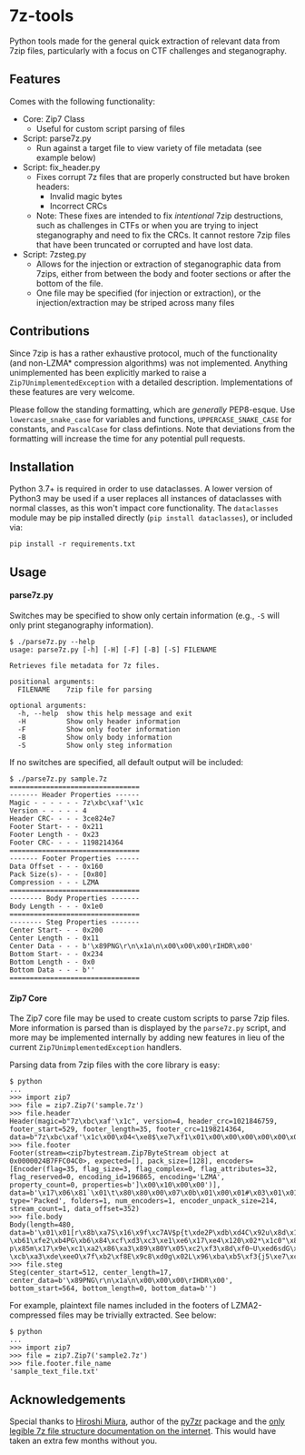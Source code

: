 # 7z-tools

Python tools made for the general quick extraction of relevant data from 7zip files, particularly with a focus on CTF challenges and steganography.

## Features

Comes with the following functionality:

* Core: Zip7 Class
  * Useful for custom script parsing of files
* Script: parse7z.py
  * Run against a target file to view variety of file metadata (see example below)
* Script: fix_header.py
  * Fixes corrupt 7z files that are properly constructed but have broken headers:
    * Invalid magic bytes
    * Incorrect CRCs
  * Note: These fixes are intended to fix *intentional* 7zip destructions, such as challenges in CTFs or when you are trying to inject steganography and need to fix the CRCs. It cannot restore 7zip files that have been truncated or corrupted and have lost data.
* Script: 7zsteg.py
  * Allows for the injection or extraction of steganographic data from 7zips, either from between the body and footer sections or after the bottom of the file.
  * One file may be specified (for injection or extraction), or the injection/extraction may be striped across many files

## Contributions

Since 7zip is has a rather exhaustive protocol, much of the functionality (and non-LZMA* compression algorithms) was not implemented. Anything unimplemented has been explicitly marked to raise a `Zip7UnimplementedException` with a detailed description. Implementations of these features are very welcome.

Please follow the standing formatting, which are *generally* PEP8-esque. Use `lowercase_snake_case` for variables and functions, `UPPERCASE_SNAKE_CASE` for constants, and `PascalCase` for class defintions. Note that deviations from the formatting will increase the time for any potential pull requests.

## Installation

Python 3.7+ is required in order to use dataclasses. A lower version of Python3 may be used if a user replaces all instances of dataclasses with normal classes, as this won't impact core functionality. The `dataclasses` module may be pip installed directly (`pip install dataclasses`), or included via: 

```
pip install -r requirements.txt
```


## Usage

#### parse7z.py

Switches may be specified to show only certain information (e.g., `-S` will only print steganography information).

```
$ ./parse7z.py --help
usage: parse7z.py [-h] [-H] [-F] [-B] [-S] FILENAME

Retrieves file metadata for 7z files.

positional arguments:
  FILENAME    7zip file for parsing

optional arguments:
  -h, --help  show this help message and exit
  -H          Show only header information
  -F          Show only footer information
  -B          Show only body information
  -S          Show only steg information
```

If no switches are specified, all default output will be included:

```
$ ./parse7z.py sample.7z
================================
------- Header Properties ------
Magic - - - - - - 7z\xbc\xaf'\x1c
Version - - - - - 4
Header CRC- - - - 3ce824e7
Footer Start- - - 0x211
Footer Length - - 0x23
Footer CRC- - - - 1198214364
================================
------- Footer Properties ------
Data Offset - - - 0x160
Pack Size(s)- - - [0x80]
Compression - - - LZMA
================================
-------- Body Properties -------
Body Length - - - 0x1e0
================================
-------- Steg Properties -------
Center Start- - - 0x200
Center Length - - 0x11
Center Data - - - b'\x89PNG\r\n\x1a\n\x00\x00\x00\rIHDR\x00'
Bottom Start- - - 0x234
Bottom Length - - 0x0
Bottom Data - - - b''
================================
```

#### Zip7 Core

The Zip7 core file may be used to create custom scripts to parse 7zip files. More information is parsed than is displayed by the `parse7z.py` script, and more may be implemented internally by adding new features in lieu of the current `Zip7UnimplementedException` handlers.

Parsing data from 7zip files with the core library is easy:

```
$ python
...
>>> import zip7
>>> file = zip7.Zip7('sample.7z')
>>> file.header
Header(magic=b"7z\xbc\xaf'\x1c", version=4, header_crc=1021846759, footer_start=529, footer_length=35, footer_crc=1198214364, data=b"7z\xbc\xaf'\x1c\x00\x04<\xe8$\xe7\xf1\x01\x00\x00\x00\x00\x00\x00#\x00\x00\x00\x00\x00\x00\x00GkL\xdc")
>>> file.footer
Footer(stream=<zip7bytestream.Zip7ByteStream object at 0x0000024B7FFC04C0>, expected=[], pack_size=[128], encoders=[Encoder(flag=35, flag_size=3, flag_complex=0, flag_attributes=32, flag_reserved=0, encoding_id=196865, encoding='LZMA', property_count=0, properties=b']\x00\x10\x00\x00')], data=b'\x17\x06\x81`\x01\t\x80\x80\x00\x07\x0b\x01\x00\x01#\x03\x01\x01\x05]\x00\x10\x00\x00\x0c\x80\xd6\n\x01i\x13,\x7f\x00\x00', type='Packed', folders=1, num_encoders=1, encoder_unpack_size=214, stream_count=1, data_offset=352)
>>> file.body
Body(length=480, data=b'\x01\x01[r\x8b\xa7S\x16\x9f\xc7AV$p{t\xde2P\xdb\xd4C\x92u\x8d\x16\x1e\xec_mK{\x06S"\xb3\xcfMq\xb5C\xbdr\x83\x957^F\'\xfa\x92@\xa3k\xca\xb1%\x13b\xb9\xe8\x86S\xe2\xf6\xd1\x14\x83Hv\x0f\xb3\x19oz\xa7O*\xd5\xce>\xf3d\xd0]\xda\xf5w7\x9b\xf8\xcbB]\x11Z\xb5\xbf\xdb\x84.\x08!\x84\x98\x81\xee\xc2\x1f|@I\x1b\x8a\xb1K\xf2>h\x9dh\x03z\x0b\xec\xfc\xc4TE\xfdX"`\xa0\xfe\xbbI\xf0\xbcw\xe3A<s\xdc\\\xec\x98\xae}x\x8a&\xaf\r\xb8\xe5\xc0\x15M\x08\xa6!&\xc7\x93\t\xd8\x1d\xa2\x04\x0c\xc6U\x00\xcaz\xb7W\xd0$q\xfa\xa3\x06\x95\xafI\xf4\x1d\xdcT\x9bC-\xb61\xfe2\xb4PG\xb6\x84\xcf\xd3\xc3\xe1\xe6\x17\xe4\x120\x02*\x1c0"\x84.\xced\x9f2\xe7n\xe8-p\x85m\x17\x9e\xc1\xa2\x86\xa3\x89\x80Y\x05\xc2\xf3\x8d\xf0~U\xed6sdG\xab\xd4\xd7\xa1o\xd7\x11\xc8Uz\x88=\xfa\xef\xf5\x81\x1e\xeb\xcd\xd1\xd1|L\x88\xd97\xa1y\xe4(I/6!#R\x9a\x97\xceh\xd0M!\x08\xad\xdbY\xa2g\xd9^\x92^\xfa1\xa8\xe0\xc5\x84\x1dTD\x1f\xb2\x8be3N\x99\xba\x89&\xe2\xe9C\x9f22\xf8\x16H\x92\x92\xccVZ\xaaT\xa8\xab\x1b\xb3\r\xab\x9d\xfc@\xbd\x80\x00\x00\x00\x813\x07\xae\x0f\xd59\xf2i\x17$\xd3\xfe\xb3p\x18\x81@\x1eD\xe7W{\xc7(Lr4\xc8l\x1a\xb3\xd4\x07\xf0QK\x0c\xe8\xe4\xa0"\xa6CO@\x97\x96?\xcb\xa3\xde\xeeO\x7f\xb2\xf8E\x9c8\xd0g\x02L\x96\xba\xb5\xf3{j5\xe7\xc0\xc0Y\xaf\x94\xdb\xe0\x87\x1b\xa4\x14O\x0c\xe3\xfc\x12\xef\xa4\xc5\tZ\xa5\xea.\xd5\xe4\x02\xc1\x04\x1c0V\xae\x14\x01=;%n\xb3\xb1\'\x0e\xc2\x99\x7f\r\x8e\x90\xba(#\x11\x00')
>>> file.steg
Steg(center_start=512, center_length=17, center_data=b'\x89PNG\r\n\x1a\n\x00\x00\x00\rIHDR\x00', bottom_start=564, bottom_length=0, bottom_data=b'')
```

For example, plaintext file names included in the footers of LZMA2-compressed files may be trivially extracted. See below:

```
$ python
...
>>> import zip7
>>> file = zip7.Zip7('sample2.7z')
>>> file.footer.file_name
'sample_text_file.txt'
```

## Acknowledgements

Special thanks to [Hiroshi Miura](https://github.com/miurahr), author of the [py7zr](https://github.com/miurahr/py7zr) package and the [only legible 7z file structure documentation on the internet](https://py7zr.readthedocs.io/en/stable/archive_format.html). This would have taken an extra few months without you.

